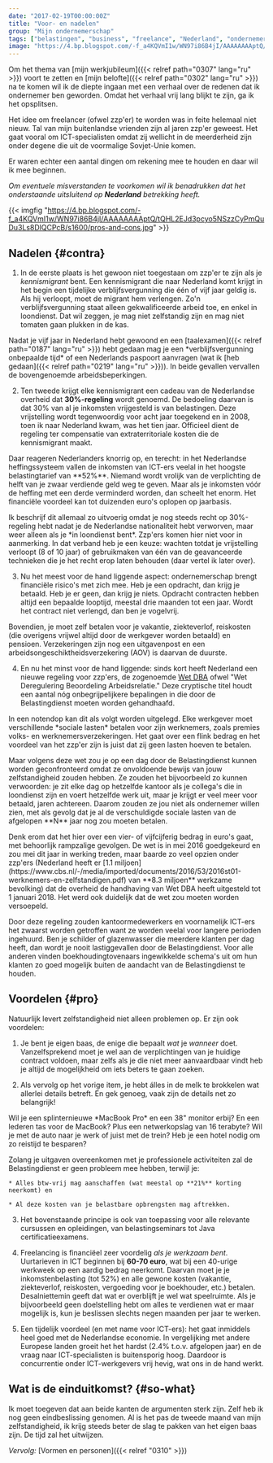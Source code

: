 ```yaml
---
date: "2017-02-19T00:00:00Z"
title: "Voor- en nadelen"
group: "Mijn ondernemerschap"
tags: ["belastingen", "business", "freelance", "Nederland", "ondernemerschap", "werk", "Wet DBA", "Yktoo Solutions", "zzp'ers"]
image: "https://4.bp.blogspot.com/-f_a4KQVmI1w/WN97i86B4jI/AAAAAAAAptQ/tQHL2EJd3pcyo5NSzzCyPmQuDu3Ls8DlQCPcB/s1600/pros-and-cons.jpg"
---
```


Om het thema van [mijn werkjubileum]({{< relref path="0307" lang="ru" >}}) voort te zetten en [mijn belofte]({{< relref path="0302" lang="ru" >}}) na te komen wil ik de diepte ingaan met een verhaal over de redenen dat ik ondernemer ben geworden. Omdat het verhaal vrij lang blijkt te zijn, ga ik het opsplitsen.

Het idee om freelancer (ofwel zzp'er) te worden was in feite helemaal niet nieuw. Tal van mijn buitenlandse vrienden zijn al jaren zzp'er geweest. Het gaat vooral om ICT-specialisten omdat zij wellicht in de meerderheid zijn onder degene die uit de voormalige Sovjet-Unie komen.

<!--more-->

Er waren echter een aantal dingen om rekening mee te houden en daar wil ik mee beginnen.

*Om eventuele misverstanden te voorkomen wil ik benadrukken dat het onderstaande uitsluitend op **Nederland** betrekking heeft.*

{{< imgfig "https://4.bp.blogspot.com/-f_a4KQVmI1w/WN97i86B4jI/AAAAAAAAptQ/tQHL2EJd3pcyo5NSzzCyPmQuDu3Ls8DlQCPcB/s1600/pros-and-cons.jpg" >}}

## Nadelen {#contra}

1. In de eerste plaats is het gewoon niet toegestaan om zzp'er te zijn als je *kennismigrant* bent. Een kennismigrant die naar Nederland komt krijgt in het begin een tijdelijke verblijfsvergunning die één of vijf jaar geldig is. Als hij verloopt, moet de migrant hem verlengen. Zo'n verblijfsvergunning staat alleen gekwalificeerde arbeid toe, en enkel in loondienst. Dat wil zeggen, je mag niet zelfstandig zijn en mag niet tomaten gaan plukken in de kas.
<p></p>
Nadat je vijf jaar in Nederland hebt gewoond en een [taalexamen]({{< relref path="0187" lang="ru" >}}) hebt gedaan mag je een *verblijfsvergunning onbepaalde tijd* of een Nederlands paspoort aanvragen (wat ik [heb gedaan]({{< relref path="0219" lang="ru" >}})). In beide gevallen vervallen de bovengenoemde arbeidsbeperkingen.

2. Ten tweede krijgt elke kennismigrant een cadeau van de Nederlandse overheid dat **30%-regeling** wordt genoemd. De bedoeling daarvan is dat 30% van al je inkomsten vrijgesteld is van belastingen. Deze vrijstelling wordt tegenwoordig voor acht jaar toegekend en in 2008, toen ik naar Nederland kwam, was het tien jaar. Officieel dient de regeling ter compensatie van extraterritoriale kosten die de kennismigrant maakt.
<p></p>
Daar reageren Nederlanders knorrig op, en terecht: in het Nederlandse heffingssysteem vallen de inkomsten van ICT-ers veelal in het hoogste belastingtarief van **52%**. Niemand wordt vrolijk van de verplichting de helft van je zwaar verdiende geld weg te geven. Maar als je inkomsten vóór de heffing met een derde verminderd worden, dan scheelt het enorm. Het financiële voordeel kan tot duizenden euro's oplopen op jaarbasis.
<p></p>
Ik beschrijf dit allemaal zo uitvoerig omdat je nog steeds recht op 30%-regeling hebt nadat je de Nederlandse nationaliteit hebt verworven, maar weer alleen als je *in loondienst bent*. Zzp'ers komen hier niet voor in aanmerking. In dat verband heb je een keuze: wachten totdat je vrijstelling verloopt (8 of 10 jaar) of gebruikmaken van één van de geavanceerde technieken die je het recht erop laten behouden (daar vertel ik later over).

3. Nu het meest voor de hand liggende aspect: ondernemerschap brengt financiële risico's met zich mee. Heb je een opdracht, dan krijg je betaald. Heb je er geen, dan krijg je niets. Opdracht contracten hebben altijd een bepaalde looptijd, meestal drie maanden tot een jaar. Wordt het contract niet verlengd, dan ben je vogelvrij.
<p></p>
Bovendien, je moet zelf betalen voor je vakantie, ziekteverlof, reiskosten (die overigens vrijwel altijd door de werkgever worden betaald) en pensioen. Verzekeringen zijn nog een uitgavenpost en een arbeidsongeschiktheidsverzekering (AOV) is daarvan de duurste.

4. En nu het minst voor de hand liggende: sinds kort heeft Nederland een nieuwe regeling voor zzp'ers, de zogenoemde [Wet DBA](https://www.belastingdienst.nl/dba) ofwel "Wet Deregulering Beoordeling Arbeidsrelatie." Deze cryptische titel houdt een aantal nóg onbegrijpelijkere bepalingen in die door de Belastingdienst moeten worden gehandhaafd.
<p></p>
In een notendop kan dit als volgt worden uitgelegd. Elke werkgever moet verschillende *sociale lasten* betalen voor zijn werknemers, zoals premies volks- en werknemersverzekeringen. Het gaat over een flink bedrag en het voordeel van het zzp'er zijn is juist dat zij geen lasten hoeven te betalen.
<p></p>
Maar volgens deze wet zou je op een dag door de Belastingdienst kunnen worden geconfronteerd omdat ze onvoldoende bewijs van jouw zelfstandigheid zouden hebben. Ze zouden het bijvoorbeeld zo kunnen verwoorden: je zit elke dag op hetzelfde kantoor als je collega's die in loondienst zijn en voert hetzelfde werk uit, maar je krijgt er veel meer voor betaald, jaren achtereen. Daarom zouden ze jou niet als ondernemer willen zien, met als gevolg dat je al de verschuldigde sociale lasten van de afgelopen **N** jaar nog zou moeten betalen.
<p></p>
Denk erom dat het hier over een vier- of vijfcijferig bedrag in euro's gaat, met behoorlijk rampzalige gevolgen. De wet is in mei 2016 goedgekeurd en zou mei dit jaar in werking treden, maar baarde zo veel opzien onder zzp'ers (Nederland heeft er [1.1 miljoen](https://www.cbs.nl/-/media/imported/documents/2016/53/2016st01-werknemers-en-zelfstandigen.pdf) van **8.3 miljoen** werkzame bevolking) dat de overheid de handhaving van Wet DBA heeft uitgesteld tot 1 januari 2018. Het werd ook duidelijk dat de wet zou moeten worden versoepeld.
<p></p>
Door deze regeling zouden kantoormedewerkers en voornamelijk ICT-ers het zwaarst worden getroffen want ze worden veelal voor langere perioden ingehuurd. Ben je schilder of glazenwasser die meerdere klanten per dag heeft, dan wordt je nooit lastiggevallen door de Belastingdienst. Voor alle anderen vinden boekhoudingtovenaars ingewikkelde schema's uit om hun klanten zo goed mogelijk buiten de aandacht van de Belastingdienst te houden.

## Voordelen {#pro}

Natuurlijk levert zelfstandigheid niet alleen problemen op. Er zijn ook voordelen:

1. Je bent je eigen baas, de enige die bepaalt *wat* je *wanneer* doet. Vanzelfsprekend moet je wel aan de verplichtingen van je huidige contract voldoen, maar zelfs als je die niet meer aanvaardbaar vindt heb je altijd de mogelijkheid om iets beters te gaan zoeken.

2. Als vervolg op het vorige item, je hebt álles in de melk te brokkelen wat allerlei details betreft. En gek genoeg, vaak zijn de details net zo belangrijk!
<p></p>
Wil je een splinternieuwe *MacBook Pro* en een 38" monitor erbij? En een lederen tas voor de MacBook? Plus een netwerkopslag van 16 terabyte? Wil je met de auto naar je werk of juist met de trein? Heb je een hotel nodig om zo reistijd te besparen?
<p></p>
Zolang je uitgaven overeenkomen met je professionele activiteiten zal de Belastingdienst er geen probleem mee hebben, terwijl je:

    * Alles btw-vrij mag aanschaffen (wat meestal op **21%** korting neerkomt) en

    * Al deze kosten van je belastbare opbrengsten mag aftrekken.

3. Het bovenstaande principe is ook van toepassing voor alle relevante cursussen en opleidingen, van belastingseminars tot Java certificatieexamens.

4. Freelancing is financiëel zeer voordelig *als je werkzaam bent*. Uurtarieven in ICT beginnen bij **60-70 euro**, wat bij een 40-urige werkweek op een aardig bedrag neerkomt. Daarvan moet je je inkomstenbelasting (tot 52%) en alle gewone kosten (vakantie, ziekteverlof, reiskosten, vergoeding voor je boekhouder, etc.) betalen. Desalniettemin geeft dat wat er overblijft je wel wat speelruimte. Als je bijvoorbeeld geen doelstelling hebt om alles te verdienen wat er maar mogelijk is, kun je beslissen slechts negen maanden per jaar te werken.

5. Een tijdelijk voordeel (en met name voor ICT-ers): het gaat inmiddels heel goed met de Nederlandse economie. In vergelijking met andere Europese landen groeit het het hardst (2.4% t.o.v. afgelopen jaar) en de vraag naar ICT-specialisten is buitensporig hoog. Daardoor is concurrentie onder ICT-werkgevers vrij hevig, wat ons in de hand werkt.

## Wat is de einduitkomst? {#so-what}

Ik moet toegeven dat aan beide kanten de argumenten sterk zijn. Zelf heb ik nog geen eindbeslissing genomen. Al is het pas de tweede maand van mijn zelfstandigheid, ik krijg steeds beter de slag te pakken van het eigen baas zijn. De tijd zal het uitwijzen.

*Vervolg:* [Vormen en personen]({{< relref "0310" >}})
